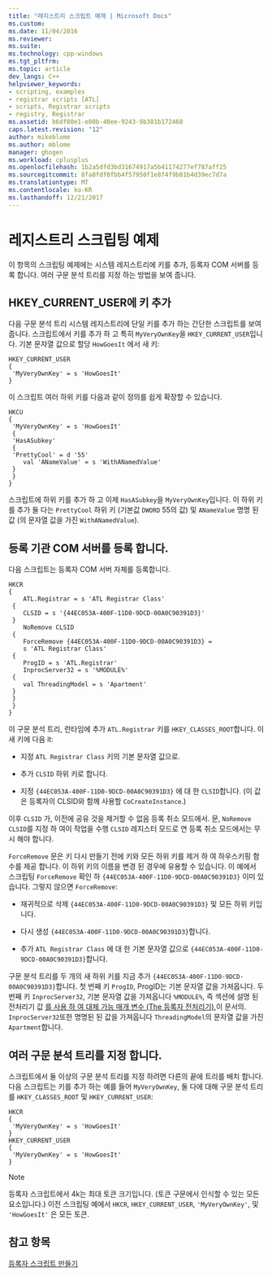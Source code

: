 ```yaml
---
title: "레지스트리 스크립트 예제 | Microsoft Docs"
ms.custom: 
ms.date: 11/04/2016
ms.reviewer: 
ms.suite: 
ms.technology: cpp-windows
ms.tgt_pltfrm: 
ms.topic: article
dev_langs: C++
helpviewer_keywords:
- scripting, examples
- registrar scripts [ATL]
- scripts, Registrar scripts
- registry, Registrar
ms.assetid: b6df80e1-e08b-40ee-9243-9b381b172460
caps.latest.revision: "12"
author: mikeblome
ms.author: mblome
manager: ghogen
ms.workload: cplusplus
ms.openlocfilehash: 1b2a5dfd3bd31674917a5b41174277ef787aff25
ms.sourcegitcommit: 8fa8fdf0fbb4f57950f1e8f4f9b81b4d39ec7d7a
ms.translationtype: MT
ms.contentlocale: ko-KR
ms.lasthandoff: 12/21/2017
---
```

# <a name="registry-scripting-examples"></a>레지스트리 스크립팅 예제
이 항목의 스크립팅 예제에는 시스템 레지스트리에 키를 추가, 등록자 COM 서버를 등록 합니다. 여러 구문 분석 트리를 지정 하는 방법을 보여 줍니다.  
  
## <a name="add-a-key-to-hkeycurrentuser"></a>HKEY_CURRENT_USER에 키 추가  
 다음 구문 분석 트리 시스템 레지스트리에 단일 키를 추가 하는 간단한 스크립트를 보여 줍니다. 스크립트에서 키를 추가 하 고 특히 `MyVeryOwnKey`을 `HKEY_CURRENT_USER`입니다. 기본 문자열 값으로 할당 `HowGoesIt` 에서 새 키:  
  
```  
HKEY_CURRENT_USER  
{  
 'MyVeryOwnKey' = s 'HowGoesIt'  
}  
```  
  
 이 스크립트 여러 하위 키를 다음과 같이 정의를 쉽게 확장할 수 있습니다.  
  
```  
HKCU  
{  
 'MyVeryOwnKey' = s 'HowGoesIt'  
 {  
 'HasASubkey'  
 {  
 'PrettyCool' = d '55'  
    val 'ANameValue' = s 'WithANamedValue'  
 }  
 }  
}  
```  
  
 스크립트에 하위 키를 추가 하 고 이제 `HasASubkey`을 `MyVeryOwnKey`입니다. 이 하위 키를 추가 둘 다는 `PrettyCool` 하위 키 (기본값 `DWORD` 55의 값) 및 `ANameValue` 명명 된 값 (의 문자열 값을 가진 `WithANamedValue`).  
  
##  <a name="_atl_register_the_registrar_com_server"></a>등록 기관 COM 서버를 등록 합니다.  
 다음 스크립트는 등록자 COM 서버 자체를 등록합니다.  
  
```  
HKCR  
{  
    ATL.Registrar = s 'ATL Registrar Class'  
 {  
    CLSID = s '{44EC053A-400F-11D0-9DCD-00A0C90391D3}'  
 }  
    NoRemove CLSID  
 {  
    ForceRemove {44EC053A-400F-11D0-9DCD-00A0C90391D3} = 
    s 'ATL Registrar Class'  
 {  
    ProgID = s 'ATL.Registrar'  
    InprocServer32 = s '%MODULE%'  
 {  
    val ThreadingModel = s 'Apartment'  
 }  
 }  
 }  
}  
```  
  
 이 구문 분석 트리, 런타임에 추가 `ATL.Registrar` 키를 `HKEY_CLASSES_ROOT`합니다. 이 새 키에 다음 it:  
  
-   지정 `ATL Registrar Class` 키의 기본 문자열 값으로.  
  
-   추가 `CLSID` 하위 키로 합니다.  
  
-   지정 `{44EC053A-400F-11D0-9DCD-00A0C90391D3}` 에 대 한 `CLSID`합니다. (이 값은 등록자의 CLSID와 함께 사용할 `CoCreateInstance`.)  
  
 이후 `CLSID` 가, 이전에 공유 것을 제거할 수 없음 등록 취소 모드에서. 문, `NoRemove CLSID`를 지정 하 여이 작업을 수행 `CLSID` 레지스터 모드로 연 등록 취소 모드에서는 무시 해야 합니다.  
  
 `ForceRemove` 문은 키 다시 만들기 전에 키와 모든 하위 키를 제거 하 여 하우스키핑 함수를 제공 합니다. 이 하위 키의 이름을 변경 된 경우에 유용할 수 있습니다. 이 예에서 스크립팅 `ForceRemove` 확인 하 `{44EC053A-400F-11D0-9DCD-00A0C90391D3}` 이미 있습니다. 그렇지 않으면 `ForceRemove`:  
  
-   재귀적으로 삭제 `{44EC053A-400F-11D0-9DCD-00A0C90391D3}` 및 모든 하위 키입니다.  
  
-   다시 생성 `{44EC053A-400F-11D0-9DCD-00A0C90391D3}`합니다.  
  
-   추가 `ATL Registrar Class` 에 대 한 기본 문자열 값으로 `{44EC053A-400F-11D0-9DCD-00A0C90391D3}`합니다.  
  
 구문 분석 트리를 두 개의 새 하위 키를 지금 추가 `{44EC053A-400F-11D0-9DCD-00A0C90391D3}`합니다. 첫 번째 키 `ProgID`, ProgID는 기본 문자열 값을 가져옵니다. 두 번째 키 `InprocServer32`, 기본 문자열 값을 가져옵니다 `%MODULE%`, 즉 섹션에 설명 된 전처리기 값 [를 사용 하 여 대체 가능 매개 변수 (The 등록자 전처리기)](../atl/using-replaceable-parameters-the-registrar-s-preprocessor.md),이 문서의. `InprocServer32`또한 명명된 된 값을 가져옵니다 `ThreadingModel`의 문자열 값을 가진 `Apartment`합니다.  
  
## <a name="specify-multiple-parse-trees"></a>여러 구문 분석 트리를 지정 합니다.  
 스크립트에서 둘 이상의 구문 분석 트리를 지정 하려면 다른의 끝에 트리를 배치 합니다. 다음 스크립트는 키를 추가 하는 예를 들어 `MyVeryOwnKey`, 둘 다에 대해 구문 분석 트리를 `HKEY_CLASSES_ROOT` 및 `HKEY_CURRENT_USER`:  
  
```  
HKCR  
{  
 'MyVeryOwnKey' = s 'HowGoesIt'  
}  
HKEY_CURRENT_USER  
{  
 'MyVeryOwnKey' = s 'HowGoesIt'  
}  
```  
  
> [!NOTE]
>  등록자 스크립트에서 4k는 최대 토큰 크기입니다. (토큰 구문에서 인식할 수 있는 모든 요소입니다.) 이전 스크립팅 예에서 `HKCR`, `HKEY_CURRENT_USER`, `'MyVeryOwnKey'`, 및 `'HowGoesIt'` 은 모든 토큰.  
  
## <a name="see-also"></a>참고 항목  
 [등록자 스크립트 만들기](../atl/creating-registrar-scripts.md)

